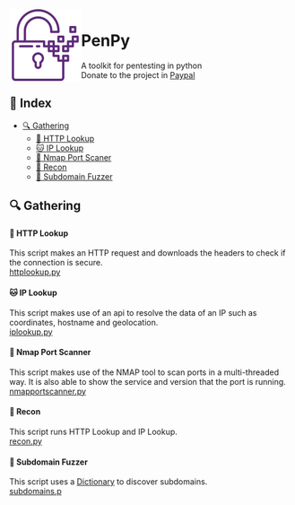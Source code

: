 <img src="https://raw.githubusercontent.com/sammwyy/PenPy/master/assets/pentest.svg" width="128px" align="left">
<h1>PenPy</h1>
<p>A toolkit for pentesting in python <br/>
Donate to the project in <a href="https://paypal.me/bapepayments">Paypal</a>

## 🔰 Index
- [🔍 Gathering](#gathering)
  - [🦄 HTTP Lookup](#🦄-http-lookup)
  - [🐱 IP Lookup](#🐱-ip-lookup)
  - [🐗 Nmap Port Scaner](#🐗-nmap-port-scanner)
  - [🐘 Recon](#🐘-recon)
  - [🐨 Subdomain Fuzzer](#🐨-subdomain-fuzzer)

## 🔍 Gathering
#### 🦄 HTTP Lookup  
This script makes an HTTP request and downloads the headers to check if the connection is secure.  
[httplookup.py](https://github.com/sammwyy/PenPy/blob/master/gathering/httplookup.py)  

#### 🐱 IP Lookup 
This script makes use of an api to resolve the data of an IP such as coordinates, hostname and geolocation.  
[iplookup.py](https://github.com/sammwyy/PenPy/blob/master/gathering/iplookup.py)  

#### 🐗 Nmap Port Scanner
This script makes use of the NMAP tool to scan ports in a multi-threaded way. It is also able to show the service and version that the port is running.  
[nmapportscanner.py](https://github.com/sammwyy/PenPy/blob/master/gathering/nmapportscanner.py)  

#### 🐘 Recon
This script runs HTTP Lookup and IP Lookup.  
[recon.py](https://github.com/sammwyy/PenPy/blob/master/gathering/recon.py)

#### 🐨 Subdomain Fuzzer
This script uses a [Dictionary](https://github.com/sammwyy/PenPy/blob/master/data/subdomains.txt) to discover subdomains.  
[subdomains.p](https://github.com/sammwyy/PenPy/blob/master/gathering/subdomains.py)
